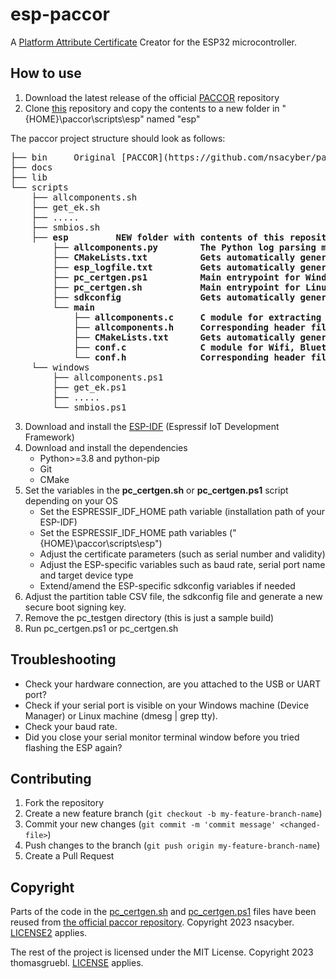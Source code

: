 # esp-paccor

A [Platform Attribute Certificate](https://trustedcomputinggroup.org/resource/tcg-platform-certificate-profile/) Creator for the ESP32 microcontroller.

## How to use

1. Download the latest release of the official [PACCOR](https://github.com/nsacyber/paccor/releases/) repository
2. Clone [this](https://github.com/thomasgruebl/esp-paccor) repository and copy the contents to a new folder in "{HOME}\paccor\scripts\esp" named "esp"

The paccor project structure should look as follows:
<pre>
├── bin     Original [PACCOR](https://github.com/nsacyber/paccor/releases/) repository contents
├── docs
├── lib
└── scripts
    ├── allcomponents.sh
    ├── get_ek.sh
    ├── .....  
    ├── smbios.sh
    ├── <b>esp         NEW folder with contents of this repository
        ├── allcomponents.py        The Python log parsing module
        ├── CMakeLists.txt          Gets automatically generated on first run
        ├── esp_logfile.txt         Gets automatically generated on first run
        ├── pc_certgen.ps1          Main entrypoint for Windows machines
        ├── pc_certgen.sh           Main entrypoint for Linux/MacOS machines
        ├── sdkconfig               Gets automatically generated on first run
        └── main
            ├── allcomponents.c     C module for extracting data from the ESP32
            ├── allcomponents.h     Corresponding header file
            ├── CMakeLists.txt      Gets automatically generated on first run
            ├── conf.c              C module for Wifi, Bluetooth, NVS initializations
            └── conf.h              Corresponding header file</b>
    └── windows
        ├── allcomponents.ps1
        ├── get_ek.ps1
        ├── .....  
        └── smbios.ps1
</pre>

3. Download and install the [ESP-IDF](https://docs.espressif.com/projects/esp-idf/en/latest/esp32/get-started/index.html) (Espressif IoT Development Framework)
4. Download and install the dependencies
    * Python>=3.8 and python-pip
    * Git
    * CMake
5. Set the variables in the <strong>pc_certgen.sh</strong> or <strong>pc_certgen.ps1</strong> script depending on your OS
    * Set the ESPRESSIF_IDF_HOME path variable (installation path of your ESP-IDF)
    * Set the ESPRESSIF_IDF_HOME path variables ("{HOME}\paccor\scripts\esp")
    * Adjust the certificate parameters (such as serial number and validity)
    * Adjust the ESP-specific variables such as baud rate, serial port name and target device type
    * Extend/amend the ESP-specific sdkconfig variables if needed
6. Adjust the partition table CSV file, the sdkconfig file and generate a new secure boot signing key.
7. Remove the pc_testgen directory (this is just a sample build)
8. Run pc_certgen.ps1 or pc_certgen.sh

## Troubleshooting

* Check your hardware connection, are you attached to the USB or UART port?
* Check if your serial port is visible on your Windows machine (Device Manager) or Linux machine (dmesg | grep tty).
* Check your baud rate.
* Did you close your serial monitor terminal window before you tried flashing the ESP again?

## Contributing

1. Fork the repository
2. Create a new feature branch (`git checkout -b my-feature-branch-name`)
3. Commit your new changes (`git commit -m 'commit message' <changed-file>`)
4. Push changes to the branch (`git push origin my-feature-branch-name`)
5. Create a Pull Request

## Copyright

Parts of the code in the [pc_certgen.sh](https://github.com/thomasgruebl/esp-paccor/blob/main/pc_certgen.sh) and [pc_certgen.ps1](https://github.com/thomasgruebl/esp-paccor/blob/main/pc_certgen.ps1) files have been reused from [the official paccor repository](https://github.com/nsacyber/paccor). Copyright 2023 nsacyber. [LICENSE2](https://github.com/thomasgruebl/esp-paccor/blob/main/LICENSE2) applies.

The rest of the project is licensed under the MIT License. Copyright 2023 thomasgruebl. [LICENSE](https://github.com/thomasgruebl/esp-paccor/blob/main/LICENSE) applies.